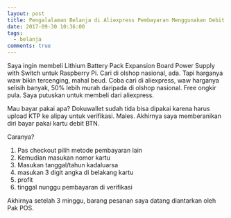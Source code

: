 ```yaml
---
layout: post
title: Pengalalaman Belanja di Aliexpress Pembayaran Menggunakan Debit btn
date: 2017-09-30 10:36:00
tags:
  - belanja
comments: true
---
```

Saya ingin membeli Lithium Battery Pack Expansion Board Power Supply with Switch untuk Raspberry Pi. Cari di olshop nasional, ada. Tapi harganya waw bikin tercenging, mahal beud. Coba cari di aliexpress, waw harganya selisih banyak, 50% lebih murah daripada di olshop nasional. Free ongkir pula. Saya putuskan untuk membeli dari aliexpress.

Mau bayar pakai apa? Dokuwallet sudah tida bisa dipakai karena harus upload KTP ke alipay untuk verifikasi. Males. Akhirnya saya memberanikan diri bayar pakai kartu debit BTN.

Caranya?
1. Pas checkout pilih metode pembayaran lain
2. Kemudian masukan nomor kartu
3. Masukan tanggal/tahun kadaluarsa
4. masukan 3 digit angka di belakang kartu
5. profit
6. tinggal nunggu pembayaran di verifikasi

Akhirnya setelah 3 minggu, barang pesanan saya datang diantarkan oleh Pak POS.
